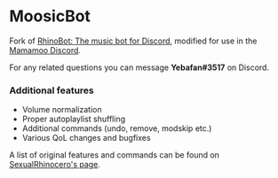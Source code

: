 # MoosicBot

Fork of [RhinoBot: The music bot for Discord](https://github.com/Just-Some-Bots/MusicBot), modified for use in the [Mamamoo Discord](https://discord.gg/Za5Zb79).

For any related questions you can message **Yebafan#3517** on Discord.

### Additional features
- Volume normalization
- Proper autoplaylist shuffling
- Additional commands (undo, remove, modskip etc.)
- Various QoL changes and bugfixes

A list of original features and commands can be found on [SexualRhinocero's page](https://github.com/Just-Some-Bots/MusicBot).
